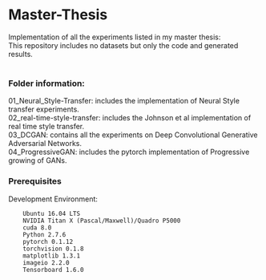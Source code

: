 # Master-Thesis
Implementation of all the experiments listed in my master thesis:<br />
This repository includes no datasets but only the code and generated results.
<br />
<br />
### Folder information:
01_Neural_Style-Transfer: includes the implementation of Neural Style transfer experiments.<br />
02_real-time-style-transfer: includes the Johnson et al implementation of real time style transfer.<br />
03_DCGAN: contains all the experiments on Deep Convolutional Generative Adversarial Networks.<br />
04_ProgressiveGAN: includes the pytorch implementation of Progressive growing of GANs.<br />

### Prerequisites
Development Environment:
```
	Ubuntu 16.04 LTS
	NVIDIA Titan X (Pascal/Maxwell)/Quadro P5000
	cuda 8.0
	Python 2.7.6
	pytorch 0.1.12
	torchvision 0.1.8
	matplotlib 1.3.1
	imageio 2.2.0
	Tensorboard 1.6.0
```
